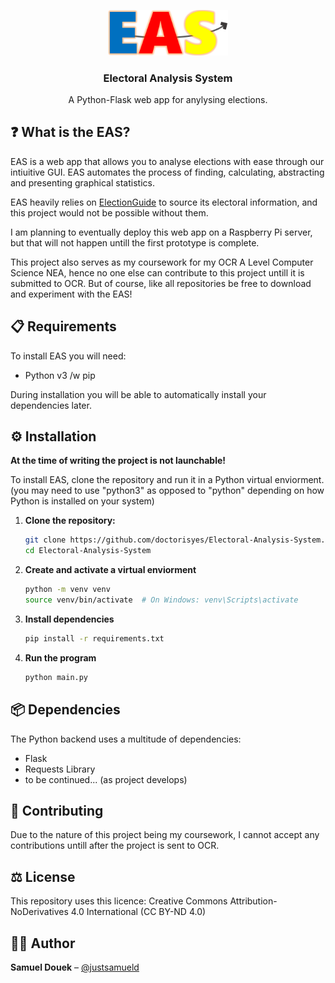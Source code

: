 <p align="center">
    <img src="resources/images/easLogo.png" style="width: 20vw">
</p>

<h3 align="center">Electoral Analysis System</h3>

<p align="center">
A Python-Flask web app for anylysing elections.
</p>

## ❓ What is the EAS?
EAS is a web app that allows you to analyse elections with ease through our intiuitive GUI. EAS automates the process of finding, calculating, abstracting and presenting graphical statistics.

EAS heavily relies on <a href="https://www.electionguide.org">ElectionGuide</a> to source its electoral information, and this project would not be possible without them.

I am planning to eventually deploy this web app on a Raspberry Pi server, but that will not happen untill the first prototype is complete.

This project also serves as my coursework for my OCR A Level Computer Science NEA, hence no one else can contribute to this project untill it is submitted to OCR. But of course, like all repositories be free to download and experiment with the EAS!

## 📋 Requirements
To install EAS you will need:
- Python v3 /w pip

During installation you will be able to automatically install your dependencies later.

## ⚙️ Installation
**At the time of writing the project is not launchable!**

To install EAS, clone the repository and run it in a Python virtual enviorment. (you may need to use "python3" as opposed to "python" depending on how Python is installed on your system)

1. **Clone the repository:**

   ```bash
   git clone https://github.com/doctorisyes/Electoral-Analysis-System.git
   cd Electoral-Analysis-System
2. **Create and activate a virtual enviorment**

    ```bash
    python -m venv venv
    source venv/bin/activate  # On Windows: venv\Scripts\activate
3. **Install dependencies**

    ```bash
    pip install -r requirements.txt
4. **Run the program**

    ```bash
    python main.py
## 📦 Dependencies
The Python backend uses a multitude of dependencies:
- Flask
- Requests Library
- to be continued... (as project develops)

## 🤝 Contributing
Due to the nature of this project being my coursework, I cannot accept any contributions untill after the project is sent to OCR.

## ⚖️ License
This repository uses this licence: Creative Commons Attribution-NoDerivatives 4.0 International (CC BY-ND 4.0)
## 🧑‍💻 Author
**Samuel Douek** – [@justsamueld](https://github.com/doctorisyes)